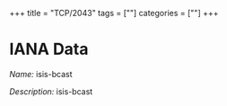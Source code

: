 +++
title = "TCP/2043"
tags = [""]
categories = [""]
+++

# IANA Data

_Name:_ isis-bcast

_Description:_ isis-bcast

